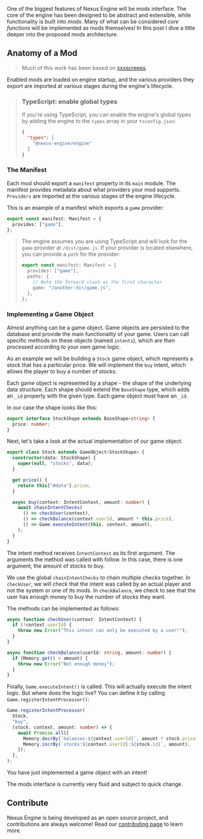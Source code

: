 One of the biggest features of Nexus Engine will be mods interface. The core of
the engine has been designed to be abstract and extensible, while functionality
is built into _mods_. Many of what can be considered _core functions_ will be
implemented as mods themselves! In this post I dive a little deeper into the
proposed mods architecture.

## Anatomy of a Mod

> Much of this work has been based on
> [xxxscreeps](https://github.com/laverdet/xxscreeps).

Enabled mods are loaded on engine startup, and the various providers they export
are imported at various stages during the engine's lifecycle.

> ### TypeScript: enable global types
>
> If you're using TypeScript, you can enable the engine's global types by adding
> the engine to the `types` array in your `tsconfig.json`:
>
> ```json
> {
>   "types": [
>     "@nexus-engine/engine"
>   ]
> }
> ```

### The Manifest

Each mod should export a `manifest` property in its `main` module. The manifest
provides metadata about what providers your mod supports. `Providers` are
imported at the various stages of the engine lifecycle.

This is an example of a manifest which exports a `game` provider:

```ts
export const manifest: Manifest = {
  provides: ["game"],
};
```

> The engine assumes you are using TypeScript and will look for the `game`
> provider at `/dist/game.js`. If your provider is located elsewhere, you can
> provide a `path` for the provider:
>
> ```ts
> export const manifest: Manifest = {
>   provides: ["game"],
>   paths: {
>     // Note the forward slash as the first character
>     game: "/another-dir/game.js",
>   },
> };
> ```

### Implementing a Game Object

Almost anything can be a game object. Game objects are persisted to the database
and provide the main functionality of your game. Users can call specific methods
on these objects (named `intents`), which are then processed according to your
own game logic.

As an example we will be building a `Stock` game object, which represents a
stock that has a particular price. We will implement the `buy` intent, which
allows the player to buy a number of stocks.

Each game object is represented by a shape - the shape of the underlying data
structure. Each shape should extend the `BaseShape` type, which adds an `_id`
property with the given type. Each game object must have an `_id`.

In our case the shape looks like this:

```ts
export interface StockShape extends BaseShape<string> {
  price: number;
}
```

Next, let's take a look at the actual implementation of our game object.

```ts
export class Stock extends GameObject<StockShape> {
  constructor(data: StockShape) {
    super(null, "stocks", data);
  }

  get price() {
    return this["#data"].price;
  }

  async buy(context: IntentContext, amount: number) {
    await chainIntentChecks(
      () => checkUser(context),
      () => checkBalance(context.userId, amount * this.price),
      () => Game.executeIntent(this, context, amount),
    );
  }
}
```

The intent method receives `IntentContext` as its first argument. The arguments
the method was called with follow. In this case, there is one argument, the
amount of stocks to buy.

We use the global `chainIntentChecks` to chain multiple checks together. In
`checkUser`, we will check that the intent was called by an actual player and
not the system or one of its mods. In `checkBalance`, we check to see that the
user has enough money to buy the number of stocks they want.

The methods can be implemented as follows:

```ts
async function checkUser(context: IntentContext) {
  if (!context.userId) {
    throw new Error("This intent can only be executed by a user!");
  }
}

async function checkBalance(userId: string, amount: number) {
  if (Memory.get() < amount) {
    throw new Error("Not enough money");
  }
}
```

Finally, `Game.executeIntent()` is called. This will actually execute the intent
logic. But where does the logic live? You can define it by calling
`Game.registerIntentProcessor()`:

```ts
Game.registerIntentProcessor(
  Stock,
  "buy",
  (stock, context, amount: number) => {
    await Promise.all([
      Memory.decrBy(`balances:${context.userId}`, amount * stock.price),
      Memory.incrBy(`stocks:${context.userId}:${stock.id}`, amount),
    ]);
  },
);
```

You have just implemented a game object with an intent!

The mods interface is currently very fluid and subject to quick change.

## Contribute

Nexus Engine is being developed as an open source project, and contributions are
always welcome! Read our
[contributing page](https://github.com/NexusEngine/nexus/blob/main/CONTRIBUTING.md)
to learn more.
